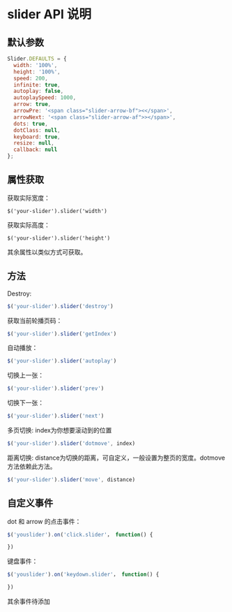 # slider API 说明

## 默认参数

```javascript
Slider.DEFAULTS = {
  width: '100%',
  height: '100%',
  speed: 200,
  infinite: true,
  autoplay: false,
  autoplaySpeed: 1000,
  arrow: true,
  arrowPre: '<span class="slider-arrow-bf"><</span>',
  arrowNext: '<span class="slider-arrow-af">></span>',
  dots: true,
  dotClass: null,
  keyboard: true,
  resize: null,
  callback: null
};
```

## 属性获取

获取实际宽度：
```
$('your-slider').slider('width')
```

获取实际高度：
```
$('your-slider').slider('height')
```

其余属性以类似方式可获取。

## 方法

Destroy:
```javascript
$('your-slider').slider('destroy')
```

获取当前轮播页码：
```javascript
$('your-slider').slider('getIndex')
```

自动播放：
```javascript
$('your-slider').slider('autoplay')
```

切换上一张：
```javascript
$('your-slider').slider('prev')
```

切换下一张：
```javascript
$('your-slider').slider('next')
```

多页切换:
index为你想要滚动到的位置
```javascript
$('your-slider').slider('dotmove', index)
```

距离切换:
distance为切换的距离，可自定义，一般设置为整页的宽度。dotmove 方法依赖此方法。
```javascript
$('your-slider').slider('move', distance)
```

## 自定义事件

dot 和 arrow 的点击事件：
```javascript
$('youslider').on('click.slider'， function() {

})
```

键盘事件：
```javascript
$('youslider').on('keydown.slider'， function() {

})
```

其余事件待添加
